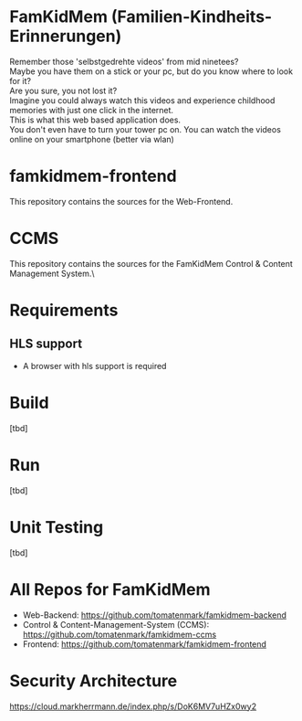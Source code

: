 # FamKidMem (Familien-Kindheits-Erinnerungen)
Remember those 'selbstgedrehte videos' from mid ninetees?\
Maybe you have them on a stick or your pc, but do you know where to look for it?\
Are you sure, you not lost it?\
Imagine you could always watch this videos and experience childhood memories with just one click in the internet.\
This is what this web based application does.\
You don't even have to turn your tower pc on. You can watch the videos online on your smartphone (better via wlan)

# famkidmem-frontend
This repository contains the sources for the Web-Frontend.


# CCMS
This repository contains the sources for the FamKidMem Control & Content Management System.\

# Requirements
## HLS support
* A browser with hls support is required

# Build
[tbd]

# Run
[tbd]

# Unit Testing
[tbd]

# All Repos for FamKidMem
* Web-Backend: https://github.com/tomatenmark/famkidmem-backend
* Control & Content-Management-System (CCMS): https://github.com/tomatenmark/famkidmem-ccms
* Frontend: https://github.com/tomatenmark/famkidmem-frontend

# Security Architecture
https://cloud.markherrmann.de/index.php/s/DoK6MV7uHZx0wy2

